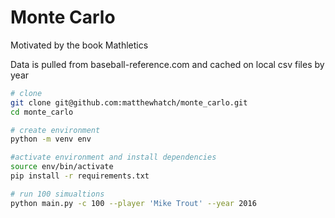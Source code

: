# Monte Carlo
Motivated by the book Mathletics

Data is pulled from baseball-reference.com and cached on local csv files by year


```bash
# clone
git clone git@github.com:matthewhatch/monte_carlo.git
cd monte_carlo

# create environment
python -m venv env

#activate environment and install dependencies
source env/bin/activate
pip install -r requirements.txt

# run 100 simualtions
python main.py -c 100 --player 'Mike Trout' --year 2016

```
